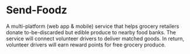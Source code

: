 # Send-Foodz

A multi-platform (web app & mobile) service that helps grocery retailers donate to-be-discarded but edible produce to nearby food banks. The service will connect volunteer drivers to deliver matched goods. In return, volunteer drivers will earn reward points for free grocery produce.
